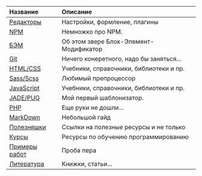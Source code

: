 |                                     Название                             |                 Описание                |
|:-------------------------------------------------------------------------|:----------------------------------------|
| [Редакторы](readme/Editors.md)                                           |Настройки, формление, плагины            |
| [NPM](readme/NPM.md)                                                     |Немножко про NPM.                        |
| [БЭМ](readme/BEM.md)                                                     |Об этом звере Блок-Элемент-Модификатор   |
| [Git](readme/Git.md)                                                     |Ничего конеретного, надо бы заняться...  |
| [HTML/CSS](readme/HTML-CSS.md)                                           |Учебники, справочники, библиотеки и пр.  |
| [Sass/Scss](readme/Sass.md)                                              |Любимый препроцессор                     |
| [JavaScript](readme/JavaScript.md)                                       |Учебники, справочники, библиотеки и пр.  |
| [JADE/PUG](readme/JADE-PUG.md)                                           |Мой первый шаблонизатор.                 |
| [PHP](readme/PHP.md)                                                     |Еще руки не дошли...                     |
| [MarkDown](readme/MarkDown.md)                                           |Небольшой гайд                           |
| [Полезняшки](readme/Useful.md)                                           |Ссылки на полезные ресурсы и не только   |
| [Курсы](https://github.com/vik-vavilikhin/Courses/blob/master/README.md) |Ресурсы по обучению программированию     |
| [Примеры работ](https://github.com/vik-vavilikhin/portfolio)             |Проба пера                               |
| [Литература](literature)                                                 |Книжки, статьи...                        |
